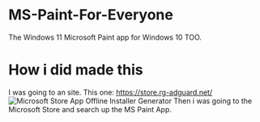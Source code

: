 # MS-Paint-For-Everyone
The Windows 11 Microsoft Paint app for Windows 10 TOO.
# How i did made this
I was going to an site. This one: https://store.rg-adguard.net/
![Microsoft Store App Offline Installer Generator](https://user-images.githubusercontent.com/66115754/142720866-c873dcf5-11b6-4c2f-9b3a-49f542deb568.png)
Then i was going to the Microsoft Store and search up the MS Paint App.
